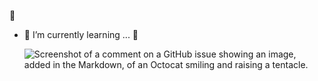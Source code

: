  :new_moon_with_face:
- 🌱 I’m currently learning ... :t-rex:
  
    ![Screenshot of a comment on a GitHub issue showing an image, added in the Markdown, of an Octocat smiling and raising a tentacle.](https://i.pinimg.com/originals/7b/0b/cf/7b0bcf17d7f6120bd663e29678b9b7e6.gif)
 


<!---
Ichkko/Ichkko is a ✨ special ✨ repository because its `README.md` (this file) appears on your GitHub profile.
You can click the Preview link to take a look at your changes.
--->
